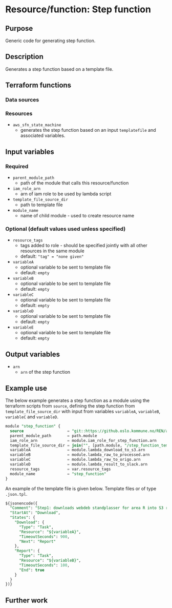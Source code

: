 # Resource/function: Step function

## Purpose
Generic code for generating step function.

## Description
Generates a step function based on a template file.  

## Terraform functions

### Data sources

### Resources
- `aws_sfn_state_machine`
    - generates the step function based on an input `templatefile` and associated variables.

## Input variables
### Required
- `parent_module_path`
    - path of the module that calls this resource/function
- `iam_role_arn`
    - arn of iam role to be used by lambda script
- `template_file_source_dir`
    - path to template file
- `module_name`
    - name of child module - used to create resource name

### Optional (default values used unless specified)
- `resource_tags`
    - tags added to role - should be specified jointly with all other resources in the same module
    - default: `"tag" = "none given"`
- `variableA`
    - optional variable to be sent to template file
    - default: `empty`
- `variableB`
    - optional variable to be sent to template file
    - default: `empty`
- `variableC`
    - optional variable to be sent to template file
    - default: `empty`
- `variableD`
    - optional variable to be sent to template file
    - default: `empty`
- `variableE`
    - optional variable to be sent to template file
    - default: `empty`

## Output variables
- `arn`
    - `arn` of the step function

## Example use
The below example generates a step function as a module using the terraform scripts from `source`, defining the step function from `template_file_source_dir` with input from variables `variableA`, `variableB`, `variableC` and `variableD`.
```sql
module "step_function" {
  source                   = "git::https://github.oslo.kommune.no/REN/aws-reg-terraform-library//step_function?ref=0.17.dev"
  parent_module_path       = path.module
  iam_role_arn             = module.iam_role_for_step_function.arn
  template_file_source_dir = join("", [path.module, "/step_function_template/workflow.json.tpl"])
  variableA                = module.lambda_download_to_s3.arn
  variableB                = module.lambda_raw_to_processed.arn
  variableC                = module.lambda_raw_to_origo.arn
  variableD                = module.lambda_result_to_slack.arn
  resource_tags            = var.resource_tags
  module_name              = "step_function"
}
```

An example of the template file is given below. Template files or of type `.json.tpl`.
```sql
${jsonencode({
  "Comment": "Step1: downloads webdeb standplasser for area R into S3 raw - Step 2: sends report to slack",
  "StartAt": "Download",
  "States": {
    "Download": {
      "Type": "Task",
      "Resource": "${variableA}",
      "TimeoutSeconds": 900,
      "Next": "Report"
    },
    "Report": {
      "Type": "Task",
      "Resource": "${variableB}",
      "TimeoutSeconds": 100,
      "End": true
    }
  }
})}
````

## Further work

